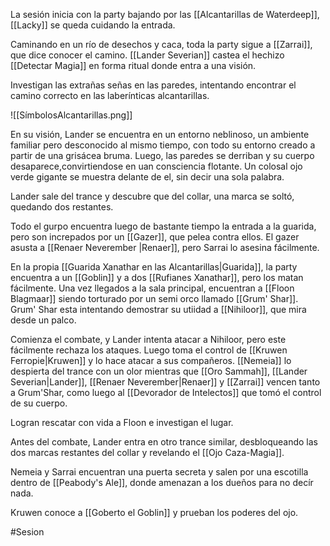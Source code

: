 La sesión inicia con la party bajando por las [[Alcantarillas de Waterdeep]], [[Lacky]] se queda cuidando la entrada.

Caminando en un río de desechos y caca, toda la party sigue a [[Zarrai]], que dice conocer el camino. [[Lander Severian]] castea el hechizo [[Detectar Magia]] en forma ritual donde entra a una visión.

Investigan las extrañas señas en las paredes, intentando encontrar el camino correcto en las laberínticas alcantarillas.

![[SímbolosAlcantarillas.png]]

En su visión, Lander se encuentra en un entorno neblinoso, un ambiente familiar pero desconocido al mismo tiempo, con todo su entorno creado a partir de una grisácea bruma. Luego, las paredes se derriban y su cuerpo desaparece,convirtiendose en uan consciencia flotante. Un colosal ojo verde gigante se muestra delante de el, sin decir una sola palabra.

Lander sale del trance y descubre que del collar, una marca se soltó, quedando dos restantes.

Todo el gurpo encuentra luego de bastante tiempo la entrada a la guarida, pero son increpados por un [[Gazer]], que pelea contra ellos. El gazer asusta a [[Renaer Neverember |Renaer]], pero Sarrai lo asesina fácilmente.

En la propia [[Guarida Xanathar en las Alcantarillas|Guarida]], la party encuentra a un [[Goblin]] y a dos [[Rufianes Xanathar]], pero los matan fácilmente. Una vez llegados a la sala principal, encuentran a [[Floon Blagmaar]] siendo torturado por un semi orco llamado [[Grum' Shar]]. Grum' Shar esta intentando demostrar su utiidad a [[Nihiloor]], que mira desde un palco.

Comienza el combate, y Lander intenta atacar a Nihiloor, pero este fácilmente rechaza los ataques. Luego toma el control de [[Kruwen Ferropie|Kruwen]] y lo hace atacar a sus compañeros. [[Nemeia]] lo despierta del trance con un olor mientras que [[Oro Sammah]], [[Lander Severian|Lander]], [[Renaer Neverember|Renaer]] y [[Zarrai]] vencen tanto a Grum'Shar, como luego al [[Devorador de Intelectos]] que tomó el control de su cuerpo.

Logran rescatar con vida a Floon e investigan el lugar.

Antes del combate, Lander entra en otro trance similar, desbloqueando las dos marcas restantes del collar y revelando el [[Ojo Caza-Magia]].

Nemeia y Sarrai encuentran una puerta secreta y salen por una escotilla dentro de [[Peabody's Ale]], donde amenazan a los dueños para no decír nada.

Kruwen conoce a [[Goberto el Goblin]] y prueban los poderes del ojo.

#Sesion 